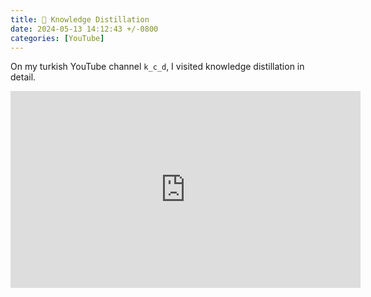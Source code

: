 ```yaml
---
title: 🎥 Knowledge Distillation
date: 2024-05-13 14:12:43 +/-0800
categories: [YouTube]
---
```


On my turkish YouTube channel `k_c_d`, I visited knowledge distillation in detail.

<p align="normal">
    <iframe width="560" height="315" src="https://www.youtube.com/embed/U39ppdrp04Q" title="YouTube video player" frameborder="0" allowfullscreen></iframe>
</p>